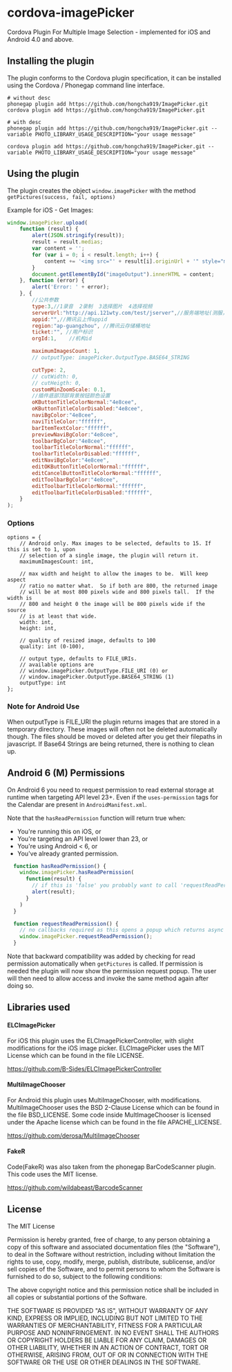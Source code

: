 cordova-imagePicker
===================

Cordova Plugin For Multiple Image Selection - implemented for iOS and Android 4.0 and above.

## Installing the plugin

The plugin conforms to the Cordova plugin specification, it can be installed
using the Cordova / Phonegap command line interface.

    # without desc
    phonegap plugin add https://github.com/hongcha919/ImagePicker.git
    cordova plugin add https://github.com/hongcha919/ImagePicker.git
    
    # with desc
    phonegap plugin add https://github.com/hongcha919/ImagePicker.git --variable PHOTO_LIBRARY_USAGE_DESCRIPTION="your usage message"

    cordova plugin add https://github.com/hongcha919/ImagePicker.git --variable PHOTO_LIBRARY_USAGE_DESCRIPTION="your usage message"


## Using the plugin

The plugin creates the object `window.imagePicker` with the method `getPictures(success, fail, options)`

Example for iOS - Get Images:
```javascript
window.imagePicker.upload(
    function (result) {
        alert(JSON.stringify(result));
        result = result.medias;
        var content = '';
        for (var i = 0; i < result.length; i++) {
            content += '<img src="' + result[i].originUrl + '" style="max-width:200px"/>';
        }
        document.getElementById("imageOutput").innerHTML = content;
    }, function (error) {
        alert('Error: ' + error);
    }, {
        //公共参数
        type:3,//1录音  2录制  3选择图片  4选择视频
        serverUrl:"http://api.121wty.com/test/jserver",//服务端地址(测服，线上服地址以后可能会改)
        appid:"",//腾讯云上传appid
        region:"ap-guangzhou", //腾讯云存储桶地址
        ticket:"", //用户标识
        orgId:1,    //机构id

        maximumImagesCount: 1,
        // outputType: imagePicker.OutputType.BASE64_STRING

        cutType: 2,
        // cutWidth: 0,
        // cutHeigth: 0,
        customMinZoomScale: 0.1,
        //插件底部顶部背景按钮颜色设置
        oKButtonTitleColorNormal:"4e8cee",
        oKButtonTitleColorDisabled:"4e8cee",
        naviBgColor:"4e8cee",
        naviTitleColor:"ffffff",
        barItemTextColor:"ffffff",
        previewNaviBgColor:"4e8cee",
        toolbarBgColor:"4e8cee",
        toolbarTitleColorNormal:"ffffff",
        toolbarTitleColorDisabled:"ffffff",
        editNaviBgColor:"4e8cee",
        editOKButtonTitleColorNormal:"ffffff",
        editCancelButtonTitleColorNormal:"ffffff",
        editToolbarBgColor:"4e8cee",
        editToolbarTitleColorNormal:"ffffff",
        editToolbarTitleColorDisabled:"ffffff",
    }
);
```

### Options

    options = {
        // Android only. Max images to be selected, defaults to 15. If this is set to 1, upon
        // selection of a single image, the plugin will return it.
        maximumImagesCount: int,
        
        // max width and height to allow the images to be.  Will keep aspect
        // ratio no matter what.  So if both are 800, the returned image
        // will be at most 800 pixels wide and 800 pixels tall.  If the width is
        // 800 and height 0 the image will be 800 pixels wide if the source
        // is at least that wide.
        width: int,
        height: int,
        
        // quality of resized image, defaults to 100
        quality: int (0-100),

        // output type, defaults to FILE_URIs.
        // available options are 
        // window.imagePicker.OutputType.FILE_URI (0) or 
        // window.imagePicker.OutputType.BASE64_STRING (1)
        outputType: int
    };
    
### Note for Android Use

When outputType is FILE_URI the plugin returns images that are stored in a temporary directory.  These images will often not be deleted automatically though.  The files should be moved or deleted after you get their filepaths in javascript. If Base64 Strings are being returned, there is nothing to clean up.

## Android 6 (M) Permissions
On Android 6 you need to request permission to read external storage at runtime when targeting API level 23+.
Even if the `uses-permission` tags for the Calendar are present in `AndroidManifest.xml`.

Note that the `hasReadPermission` function will return true when:

- You're running this on iOS, or
- You're targeting an API level lower than 23, or
- You're using Android < 6, or
- You've already granted permission.

```js
  function hasReadPermission() {
    window.imagePicker.hasReadPermission(
      function(result) {
        // if this is 'false' you probably want to call 'requestReadPermission' now
        alert(result);
      }
    )
  }

  function requestReadPermission() {
    // no callbacks required as this opens a popup which returns async
    window.imagePicker.requestReadPermission();
  }
```

Note that backward compatibility was added by checking for read permission automatically when `getPictures` is called.
If permission is needed the plugin will now show the permission request popup.
The user will then need to allow access and invoke the same method again after doing so.


## Libraries used

#### ELCImagePicker

For iOS this plugin uses the ELCImagePickerController, with slight modifications for the iOS image picker.  ELCImagePicker uses the MIT License which can be found in the file LICENSE.

https://github.com/B-Sides/ELCImagePickerController

#### MultiImageChooser

For Android this plugin uses MultiImageChooser, with modifications.  MultiImageChooser uses the BSD 2-Clause License which can be found in the file BSD_LICENSE.  Some code inside MultImageChooser is licensed under the Apache license which can be found in the file APACHE_LICENSE.

https://github.com/derosa/MultiImageChooser

#### FakeR

Code(FakeR) was also taken from the phonegap BarCodeScanner plugin.  This code uses the MIT license.

https://github.com/wildabeast/BarcodeScanner

## License

The MIT License

Permission is hereby granted, free of charge, to any person obtaining a copy
of this software and associated documentation files (the "Software"), to deal
in the Software without restriction, including without limitation the rights
to use, copy, modify, merge, publish, distribute, sublicense, and/or sell
copies of the Software, and to permit persons to whom the Software is
furnished to do so, subject to the following conditions:

The above copyright notice and this permission notice shall be included in
all copies or substantial portions of the Software.

THE SOFTWARE IS PROVIDED "AS IS", WITHOUT WARRANTY OF ANY KIND, EXPRESS OR
IMPLIED, INCLUDING BUT NOT LIMITED TO THE WARRANTIES OF MERCHANTABILITY,
FITNESS FOR A PARTICULAR PURPOSE AND NONINFRINGEMENT. IN NO EVENT SHALL THE
AUTHORS OR COPYRIGHT HOLDERS BE LIABLE FOR ANY CLAIM, DAMAGES OR OTHER
LIABILITY, WHETHER IN AN ACTION OF CONTRACT, TORT OR OTHERWISE, ARISING FROM,
OUT OF OR IN CONNECTION WITH THE SOFTWARE OR THE USE OR OTHER DEALINGS IN
THE SOFTWARE.
